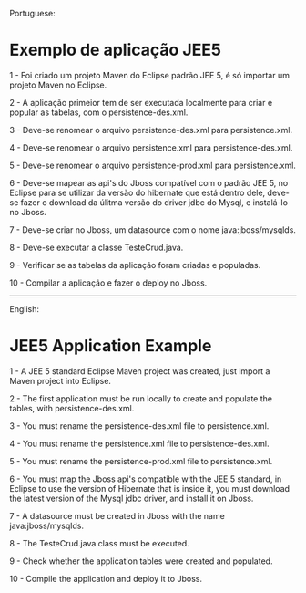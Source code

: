 
Portuguese:
# Exemplo de aplicação JEE5

1 - Foi criado um projeto Maven do Eclipse padrão JEE 5, é só importar um projeto Maven no Eclipse.

2 - A aplicação primeior tem de ser executada localmente para criar e popular as tabelas, com o persistence-des.xml. 

3 - Deve-se renomear o arquivo persistence-des.xml para persistence.xml.

4 - Deve-se renomear o arquivo persistence.xml para persistence-des.xml.

5 - Deve-se renomear o arquivo persistence-prod.xml para persistence.xml.

6 - Deve-se mapear as api's do Jboss compatível com o padrão JEE 5, no Eclipse para se utilizar da versão do hibernate que está dentro dele, deve-se fazer o download da úlitma versão do driver jdbc do Mysql, e instalá-lo no Jboss.

7 - Deve-se criar no Jboss, um datasource com o nome java:jboss/mysqlds.

8 - Deve-se executar a classe TesteCrud.java.

9 - Verificar se as tabelas da aplicação foram criadas e populadas. 

10 - Compilar a aplicação e fazer o deploy no Jboss.
________________________________________________________________________________________________________________________________

English:
# JEE5 Application Example

1 - A JEE 5 standard Eclipse Maven project was created, just import a Maven project into Eclipse.

2 - The first application must be run locally to create and populate the tables, with persistence-des.xml.

3 - You must rename the persistence-des.xml file to persistence.xml.

4 - You must rename the persistence.xml file to persistence-des.xml.

5 - You must rename the persistence-prod.xml file to persistence.xml.

6 - You must map the Jboss api's compatible with the JEE 5 standard, in Eclipse to use the version of Hibernate that is inside it, you must download the latest version of the Mysql jdbc driver, and install it on Jboss.

7 - A datasource must be created in Jboss with the name java:jboss/mysqlds.

8 - The TesteCrud.java class must be executed.

9 - Check whether the application tables were created and populated.

10 - Compile the application and deploy it to Jboss.
